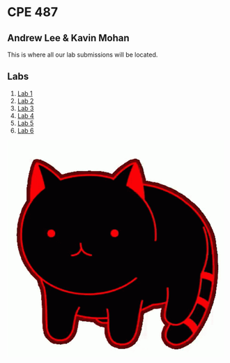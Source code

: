 # CPE 487
## Andrew Lee & Kavin Mohan


This is where all our lab submissions will be located.

## Labs
  1. [Lab 1](https://github.com/andieleee/CPE487/tree/main/Lab1)
  2. [Lab 2](https://github.com/andieleee/CPE487/tree/main/Lab2)
  3. [Lab 3](https://github.com/andieleee/CPE487/tree/main/Lab3)
  4. [Lab 4](https://github.com/andieleee/CPE487/tree/main/Lab4)
  5. [Lab 5](https://github.com/andieleee/CPE487/tree/main/Lab5)
  6. [Lab 6](https://github.com/andieleee/CPE487/tree/main/Lab6)


![](rolling-cat.gif)
